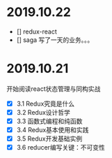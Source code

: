# 2019.10.22
- [] redux-react
- [] saga
写了一天的业务。。。
# 2019.10.21
开始阅读react状态管理与同构实战
- [x] 3.1 Redux究竟是什么 
- [x] 3.2 Redux设计哲学 
- [x] 3.3 函数式编程和纯函数 
- [x] 3.4 Redux基本使用和实践 
- [x] 3.5 Redux开发基础实例 
- [x] 3.6 reducer编写关键：不可变性 